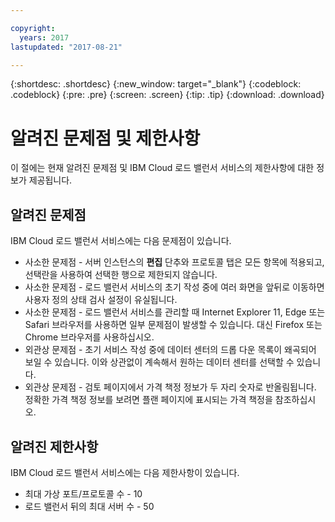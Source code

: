 ```yaml
---

copyright:
  years: 2017
lastupdated: "2017-08-21"

---
```


{:shortdesc: .shortdesc}
{:new_window: target="_blank"}
{:codeblock: .codeblock}
{:pre: .pre}
{:screen: .screen}
{:tip: .tip}
{:download: .download}

# 알려진 문제점 및 제한사항
이 절에는 현재 알려진 문제점 및 IBM Cloud 로드 밸런서 서비스의 제한사항에 대한 정보가 제공됩니다.

## 알려진 문제점
IBM Cloud 로드 밸런서 서비스에는 다음 문제점이 있습니다.

* 사소한 문제점 - 서버 인스턴스의 **편집** 단추와 프로토콜 탭은 모든 항목에 적용되고, 선택란을 사용하여 선택한 행으로 제한되지 않습니다. 
* 사소한 문제점 - 로드 밸런서 서비스의 초기 작성 중에 여러 화면을 앞뒤로 이동하면 사용자 정의 상태 검사 설정이 유실됩니다.
* 사소한 문제점 - 로드 밸런서 서비스를 관리할 때 Internet Explorer 11, Edge 또는 Safari 브라우저를 사용하면 일부 문제점이 발생할 수 있습니다. 대신 Firefox 또는 Chrome 브라우저를 사용하십시오. 
* 외관상 문제점 - 초기 서비스 작성 중에 데이터 센터의 드롭 다운 목록이 왜곡되어 보일 수 있습니다. 이와 상관없이 계속해서 원하는 데이터 센터를 선택할 수 있습니다.
* 외관상 문제점 - 검토 페이지에서 가격 책정 정보가 두 자리 숫자로 반올림됩니다. 정확한 가격 책정 정보를 보려면 플랜 페이지에 표시되는 가격 책정을 참조하십시오.

## 알려진 제한사항
IBM Cloud 로드 밸런서 서비스에는 다음 제한사항이 있습니다.

* 최대 가상 포트/프로토콜 수 - 10
* 로드 밸런서 뒤의 최대 서버 수 - 50
